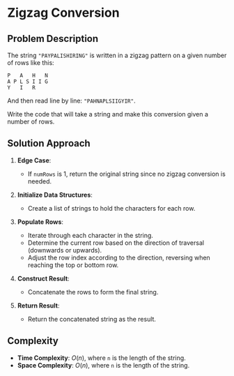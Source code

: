 # Zigzag Conversion

## Problem Description

The string `"PAYPALISHIRING"` is written in a zigzag pattern on a given number of rows like this:

```
P   A   H   N
A P L S I I G
Y   I   R
```

And then read line by line: `"PAHNAPLSIIGYIR"`.

Write the code that will take a string and make this conversion given a number of rows.

## Solution Approach

1. **Edge Case**:
   - If `numRows` is 1, return the original string since no zigzag conversion is needed.

2. **Initialize Data Structures**:
   - Create a list of strings to hold the characters for each row.

3. **Populate Rows**:
   - Iterate through each character in the string.
   - Determine the current row based on the direction of traversal (downwards or upwards).
   - Adjust the row index according to the direction, reversing when reaching the top or bottom row.

4. **Construct Result**:
   - Concatenate the rows to form the final string.

5. **Return Result**:
   - Return the concatenated string as the result. 

## Complexity

- **Time Complexity**: $O(n)$, where `n` is the length of the string.
- **Space Complexity**: $O(n)$, where `n` is the length of the string.
